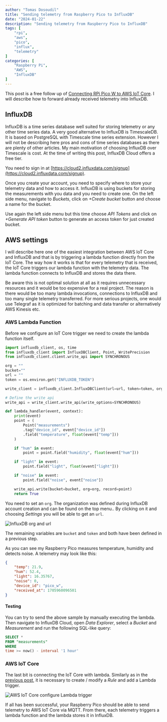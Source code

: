 ```yaml
---
author: "Tomas Dosoudil"
title: "Sending telemetry from Raspberry Pico to InfluxDB"
date: "2024-01-22"
description: "Sending telemetry from Raspberry Pico to InfluxDB"
tags: [
    "rpi",
    "aws",
    "pico",
    "influx",
    "telemetry"
]
categories: [
    "Raspberry Pi",
    "AWS",
    "InfluxDB"
]
---
```


This post is a free follow up of [Connecting RPi Pico W to AWS IoT Core](https://tomdos.github.io/post/2023-04-11-picow-aws-iot-core/). I 
will describe how to forward already received telemetry into InfluxDB.

## InfluxDB

InfluxDB is a time series database well suited for storing telemetry or any other time series data. A very good alternative to InfluxDB is 
TimescaleDB. It is based on PostgreSQL with Timescale time series extension. However I will not be describing here pros and cons of time series 
databases as there are plenty of other articles. My main motivation of choosing InfluxDB over Timescale is cost. At the time of writing this post,
InfluxDB Cloud offers a free tier. 

You need to sign in at [https://cloud2.influxdata.com/signup](https://cloud2.influxdata.com/signup).

Once you create your account, you need to specify where to store your telemetry data and how to access it. InfluxDB is using buckets for storing 
the measurements with you data and you need to create one. On the left side menu, navigate to *Buckets*, click on *+Create bucket* button and choose a name
for the bucket. 

Use again the left side menu but this time choose *API Tokens* and click on *+Generate API token* button to generate an access token for just created bucket.


## AWS settings 

I will describe here one of the easiest integration between AWS IoT Core and InfluxDB and that is by triggering a lambda function directly 
from the IoT Core. The way how it works is that for every telemetry that is received, the IoT Core triggers our lambda function with the telemetry data. The lambda function connects to InfluxDB and stores the data there.

Be aware this is not optimal solution at all as it requires unnecessary resources and it would be too expensive for a real project. The reason is there would be too many lambda invocations, connections to InfluxDB and too many single telemetry transferred. For more serious projects, one would use Telegraf as it is optimized for batching and data transfer or alternatively AWS Kinesis etc.

### AWS Lambda Function

Before we configure an IoT Core trigger we need to create the lambda function itself. 

```python 
import influxdb_client, os, time
from influxdb_client import InfluxDBClient, Point, WritePrecision
from influxdb_client.client.write_api import SYNCHRONOUS

org = ""
bucket=""
url = ""
token = os.environ.get("INFLUXDB_TOKEN")

write_client = influxdb_client.InfluxDBClient(url=url, token=token, org=org)

# Define the write api
write_api = write_client.write_api(write_options=SYNCHRONOUS)

def lambda_handler(event, context): 
    print(event)
    point = (
        Point("measurements")
        .tag("device_id", event["device_id"])
        .field("temperature", float(event["temp"]))
    )

    if "hum" in event:
        point = point.field("humidity", float(event["hum"]))

    if "light" in event:
        point.field("light", float(event["light"]))

    if "noise" in event:
        point.field("noise", event["noise"])

    write_api.write(bucket=bucket, org=org, record=point)
    return True

```

You need to set an `org`. The organization was defined during InfluxDB account creation and can be found on the top menu.. By clicking on it and choosing *Settings* you will be able to get an `url`. 

![InfluxDB org and url](/post_images/2024-01-22/influxdb-org-url.png)

The remaining variables are `bucket` and `token` and both have been defined in a previous step.

As you can see my Raspberry Pico measures temperature, humidity and detects noise. A telemetry may look like this:

```json
{
    "temp": 21.9, 
    "hum": 52.4, 
    "light": 16.35767, 
    "noise": 0, 
    "device_id": "pico_w", 
    "received_at": 1705960096501
} 
```

#### Testing 

You can try to send the above sample by manually executing the lambda. Then navigate to InfluxDB Cloud, open *Data Explorer*, select a *Bucket* and *Measurement* and run the following SQL-like query:

```SQL
SELECT *
FROM "measurements"
WHERE
time >= now() - interval '1 hour'
```

### AWS IoT Core

The last bit is connecting the IoT Core with lambda. Similarly as in the 
[previous post](https://tomdos.github.io/post/2023-04-11-picow-aws-iot-core/), it is necessary to create / modify a *Rule* and add a Lambda trigger. 

![AWS IoT Core configure Lambda trigger](/post_images/2024-01-22/iot-core-lambda-trigger.png)


If all has been successful, your Raspberry Pico should be able to send telemetry to AWS IoT Core via MQTT. From there, each telemetry triggers a lambda function and the lambda stores it in InfluxDB.



